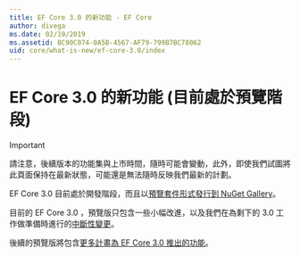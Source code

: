 ```yaml
---
title: EF Core 3.0 的新功能 - EF Core
author: divega
ms.date: 02/19/2019
ms.assetid: 8C90C074-0A5B-4567-AF79-799B7BC78062
uid: core/what-is-new/ef-core-3.0/index
---
```


# <a name="what-is-new-in-ef-core-30-currently-in-preview"></a>EF Core 3.0 的新功能 (目前處於預覽階段)

> [!IMPORTANT]
> 請注意，後續版本的功能集與上市時間，隨時可能會變動，此外，即使我們試圖將此頁面保持在最新狀態，可能還是無法隨時反映我們最新的計劃。

EF Core 3.0 目前處於開發階段，而且以[預覽套件形式發行到 NuGet Gallery](https://www.nuget.org/packages/Microsoft.EntityFrameworkCore/)。 

目前的 EF Core 3.0 ，預覽版只包含一些小幅改進，以及我們在為剩下的 3.0 工作做準備時進行的[中斷性變更](xref:core/what-is-new/ef-core-3.0/breaking-changes)。 

後續的預覽版將包含[更多計畫為 EF Core 3.0 推出的功能](xref:core/what-is-new/ef-core-3.0/features)。